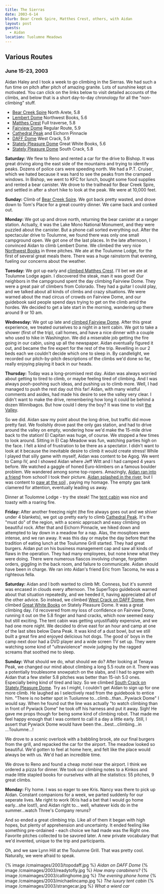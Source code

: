 ```yaml
---
title: The Sierras
date: 2003-6-14
blurb: Bear Creek Spire, Matthes Crest, others, with Aidan
layout: post
guests:
  - Aidan
location: Tuolumne Meadows
---
```


<h2>Various Routes</h2>
<h3>June 15-23, 2003</h3>


Aidan Haley and I took a week to go climbing in the Sierras. 
We had such a fun time on pitch after pitch of amazing granite.
Lots of sunshine kept us motivated.
You can click on the links below to visit detailed accounts of the climbs, 
and below that is a short day-to-day chronology for all the "non-climbing" stuff.


* <a href="/cma/2003/bearcreek.html">Bear Creek Spire</a> North Arete, 5.8
* <a href="/cma/2003/lembert.html">Lembert Dome</a> Northwest Books, 5.6
* <a href="/cma/2003/matthes.html">Matthes Crest</a> Full traverse, 5.8
* <a href="/cma/2003/fairview.html">Fairview Dome</a> Regular Route, 5.9
* <a href="/cma/2003/catheichorn.html">Cathedral Peak</a> and Eichorn Pinnacle
* <a href="/cma/2003/daff.html">DAFF Dome</a> West Crack, 5.9
* <a href="/cma/2003/gwbooks.html">Stately Pleasure Dome</a> Great White Books, 5.6
* <a href="/cma/2003/southcrk.html">Stately Pleasure Dome</a> South Crack, 5.8

<b>Saturday:</b> 
We flew to Reno and rented a car for the drive to Bishop. It was great
driving along the east side of the mountains and trying to identify
peaks. Dozens of police cars were speeding north. We had a P.T. Cruiser,
which we hated because it was hard to see the peaks from the cramped windows.
In Bishop, we went to KFC for lunch, bought some food supplies and rented
a bear canister. We drove to the trailhead for Bear Creek Spire, and settled
in after a short hike to look at the peak. We were at 10,000 feet.


<b>Sunday:</b>
Climb of <a href="/cma/2003/bearcreek.html">Bear Creek Spire</a>. We got back pretty wasted, and drove down to
Tom's Place for a great country dinner. We came back and conked out. 


<b>Monday:</b>
We got up and drove north, returning the bear canister at a ranger station.
Actually, it was the Lake Mono National Monument, and they were puzzled about
the canister. But a phone call sorted everything out. After the spectacular
drive to Toulumne, we found there was only one small campground open. We
got one of the last places. In the late afternoon, I convinced Aidan to climb
Lembert Dome. We climbed the very nice <a href="/cma/2003/lembert.html">Northwest Books</a> in three pitches.
We ate at the Toulumne Lodge, for the first of several great meals there.
There was a huge rainstorm that evening, fueling our concerns about the
weather. 


<b>Tuesday:</b>
We got up early and <a href="/cma/2003/matthes.html">climbed Matthes Crest</a>.
I'll bet we ate at Toulumne
Lodge again. I discovered the steak, man it was good! Our neighbors in
the campground spent the day climbing Fairview Dome. They were a great
pair of climbers from Colorado. They had a guitar I could play, and we
talked about all kinds of climbs and crazy situations. We were warned about
the mad circus of crowds on Fairview Dome, and our guidebook said people
spend days trying to get on the climb amid the hordes. We decided to get
a late start in the morning, wandering up there around 9 or 10 am.



<b>Wednesday:</b>
We got up late and <a href="/cma/2003/fairview.html">climbed Fairview Dome</a>.
After this great experience, we
treated ourselves to a night in a tent cabin. We got to take a shower (first
of the trip), call homes, and have a nice dinner with a couple who used to
hike in Washington. We did a miserable job getting the fire going in our
cabin, using up all the newspaper. Aidan eventually figured it out, and became
the fire expert for the rest of the trip. Revelling in our 2 beds each we
couldn't decide which one to sleep in. By candlelight, we recorded our
pitch-by-pitch descriptions of the climbs we'd done so far, really enjoying
playing it back in our heads.


<b>Thursday:</b>
Today was a long-promised rest day. Aidan was always worried about getting
to tired to climb, or maybe feeling tired of climbing. And I was always
pooh-poohing such ideas, and pushing us to climb more. Well, I had managed to
push the rest day out this far! Aidan, with many wistful comments and asides,
had made his desire to see the valley very clear. I didn't want to make the
drive, remembering how long it could be behind a dozen Winnibagos. But how
could I deny the boy? It was time to visit 
<a href="/cmaimages/2003/inyos.jpg">the Valley</a>.


So we did. Aidan saw my point about the long drive, but traffic did move pretty
fast. We foolishly drove past the only gas station, and had to drive around
the valley on empty, wondering how we'd make the 15-mile drive back to the
station! El Capitan was huge, of course. We stopped a few times to look around.
Sitting in El Cap Meadow was fun, watching parties high on the face. I felt
a kind of frustration to be there as a spectator. I didn't want to look at it
because the inevitable desire to climb it would create stress! While I played
that silly game with myself, Aidan was content to be Agog. We went to Camp IV,
and I showed Aidan where Jeff Witt and I had camped 4 years before. We
watched a gaggle of honed Euro-klimbers on a famous boulder problem. We
wandered among some top-ropers. Amazingly, 
<a href="/cmaimages/2003/chancemeet.jpg">Aidan ran into a friend</a> from school!
I took their picture. 
<a href="/cmaimages/2003/wateroflife.jpg">Aidan splashed in the river</a>, but 
I was content to 
<a href="/cmaimages/2003/dirtoflife.jpg">paw at the soil</a>
, paying my homage. The empty gas tank clamered for attention,
eventually leading us away.


Dinner at Toulomne Lodge - try the steak! The 
<a href="/cmaimages/2003/tentcabin.jpg">tent cabin</a> was nice and toasty
with a roaring fire.


<b>Friday:</b>
After another freezing night (the fire always goes out and we shiver under 4 blankets), we got up pretty early to climb
<a href="/cma/2003/catheichorn.html">Cathedral Peak</a>.
It's the "must do"
of the region, with a scenic approach and easy climbing on beautiful rock.
After that and Eichorn Pinnacle, we hiked down and attempted to lay down
in a meadow for a nap. Alas, the mosqitoes were intense, and we ran away.
It was this day or maybe the day before that the tradition of eating lunch
at the Toulumne Grill started. They had great burgers. Aidan put on his
business management cap and saw all kinds of flaws in the operation. They
had many employees, but none knew what they were doing. There were numerous
fiascos involving change, forgotten orders, giggling in the back room, and
failure to communicate. Aidan should have been in charge. We ran into Aidan's
friend Eric from Tacoma, he was a righteous fella. 



<b>Saturday:</b>
Aidan and I both wanted to climb Mt. Conness, but it's summit was encased
in clouds every afternoon. The SuperTopo guidebook warned about that situation 
repeatedly, and we heeded it, having appreciated all of the other advice.
So instead, we climbed <a href="/cma/2003/daff.html">West Crack on DAFF Dome</a>,
then climbed 
<a href="/cma/2003/gwbooks.html">Great White Books</a>
on Stately Pleasure Dome. It was a great climbing day. I'd recovered from my
loss of confidence on Fairview Dome, running it out on the 5.8 finger
and hand cracks, which now seemed easy but still exciting. The tent
cabin was getting unjustifiably expensive, and we had one more night.
We decided to drive east for an hour and camp at one of the last sites
below Dana Peak. It was kind of a dust bowl, but we still built a great fire
and enjoyed delicious hot dogs. The good ol' boys in the camp next door had
a DVD player and a wide screen TV set up. They were watching some kind
of "ultraviolence" movie judging by the ragged screams that soothed me
to sleep. 


<b>Sunday:</b>
What should we do, what should we do? After looking at Tenaya Peak, we changed
our mind about climbing a long 5.5 route on it. There was a potentially
troublesome snowpatch on the slabs, and I had to agree with Aidan that a few
steller 5.8 pitches was better than 15-ish 5.0 ones. Especially being kind of
tired and lazy. So we climbed 
<a href="/cma/2003/southcrk.html">South Crack on Stately Pleasure Dome</a>. Try as I might, I couldn't get Aidan to sign up for one more climb. He laughed as I
selectively read from the guidebook to entice him. 
"There is no better spot in Tuolumne to...climb...than...Pywiack Dome" I would
say. When he found out the line was actually "to watch climbing than
in front of Pywiack Dome" he took off his harness and put it away. Sigh!
He gave me props though for being some kind of climbing robot. That made
me feel happy enough that I was content to call it a day a little early.
Still, I assert that Pywiack Dome would have been the...best...climbing...in
...Toulumne...!


We drove to a scenic overlook with a babbling brook, 
ate our final burgers from the grill,
and repacked the car for the airport. The meadow looked so beautiful. We'd
gotten to feel at home here, and felt like the place would always be
with us. We'd had an incredible time. 


We drove to Reno and found a cheap motel near the airport. I think we ordered
a pizza for dinner. We took our climbing notes to a Kinkos and made little
stapled books for ourselves with all the statistics: 55 pitches, 9 great climbs.


<b>Monday:</b>
Fly home. I was so eager to see Kris. Nancy was there to pick up Aidan. Constant
companions for a week, we parted suddenly for our seperate lives. Me right to work
(Kris had a bet that I would go home early...she lost!), and Aidan right to...
well, whatever kids do in the summer...watch Three's Company reruns?


And so ended a great climbing trip. Like all of them it began with high hopes,
but plenty of apprehension and uncertainty. It ended feeling like something
pre-ordained - each choice we had made was the Right one. Favorite pitches
collected to be savored later. A new private vocabulary that we'd invented,
unique to the trip and participants.


Oh, and we saw Lynn Hill at the Toulumne Grill. That was pretty cool.
Naturally, we were afraid to speak.




{% image /cmaimages/2003/topodaff.jpg %}
<i>Aidan on DAFF Dome</i>
{% image /cmaimages/2003/readytofly.jpg %}
<i>How many carabiners?</i>
{% image /cmaimages/2003/callinghome.jpg %}
<i>The evening phone home</i>
{% image /cmaimages/2003/michaelincamp.jpg %}
<i>The luxury tent cabin</i>
{% image /cmaimages/2003/strangecar.jpg %}
<i>What a wierd car</i>
